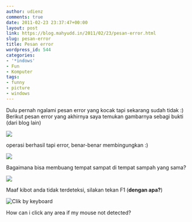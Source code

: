 ```yaml
---
author: udienz
comments: true
date: 2011-02-23 23:37:47+00:00
layout: post
link: https://blog.mahyudd.in/2011/02/23/pesan-error.html
slug: pesan-error
title: Pesan error
wordpress_id: 544
categories:
- '*indows'
- Fun
- Komputer
tags:
- funny
- picture
- windows
---
```


Dulu pernah ngalami pesan error yang kocak tapi sekarang sudah tidak :) Berikut pesan error yang akhirnya saya temukan gambarnya sebagi bukti (dari blog lain)

[![](http://lh6.ggpht.com/_-A4vw5BwqxA/SjNkoaMBO2I/AAAAAAAACk0/dcRoFuKUxeU/error2.jpg)](http://funevil.blogspot.com/)

operasi berhasil tapi error, benar-benar membingungkan :)



[![](http://lh3.ggpht.com/_-A4vw5BwqxA/SjNkpPRnL8I/AAAAAAAACk8/yc4XM7dUBvQ/windows_12.jpg)](http://funevil.blogspot.com/)



Bagaimana bisa membuang tempat sampat di tempat sampah yang sama?

[![](http://tripledin.files.wordpress.com/2011/02/screenshot.png)](http://tripledin.files.wordpress.com/2011/02/screenshot.png)

Maaf kibot anda tidak terdeteksi, silakan tekan F1 (**dengan apa?**)

![Clik by keyboard](http://ownednfail.com/wp-content/uploads/2010/06/errormousefail.jpg)

How can i click any area if my mouse not detected?

